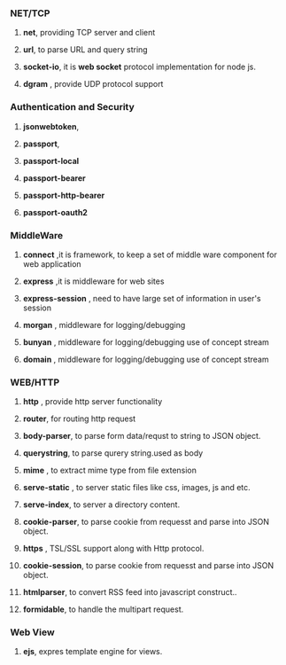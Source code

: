### **NET\/TCP**

1. **net**, providing TCP server and client

2. **url**, to parse URL and query string

3. **socket-io**, it is **web socket** protocol implementation for node js.

4. **dgram** , provide UDP protocol support


### Authentication and Security

1. **jsonwebtoken**,

2. **passport**,

3. **passport-local**

4. **passport-bearer**

5. **passport-http-bearer**

6. **passport-oauth2**


### MiddleWare

1. **connect** ,it is framework, to keep a set of middle ware component for web application

2. **express** ,it is middleware for web sites

3. **express-session** , need to have large set of information in user's session

4. **morgan** , middleware for logging\/debugging

5. **bunyan** , middleware for logging\/debugging use of concept stream

6. **domain** , middleware for logging\/debugging use of concept stream


### WEB\/HTTP

1. **http** , provide http server functionality

2. **router**, for routing http request

3. **body-parser**, to parse form data\/requst to string to JSON object.

4. **querystring**, to parse qurery string.used as body

5. **mime** , to extract mime type from file extension

6. **serve-static** , to server static files like css, images, js and etc.

7. **serve-index**, to server a directory content.

8. **cookie-parser**, to parse cookie from requesst and parse into JSON object.

9. **https** , TSL\/SSL support along with Http protocol.

10. **cookie-session**, to parse cookie from requesst and parse into JSON object.

11. **htmlparser**, to convert RSS feed into javascript construct..

12. **formidable**, to handle the multipart request.


### **Web View**

1. **ejs**, expres template engine for views.

